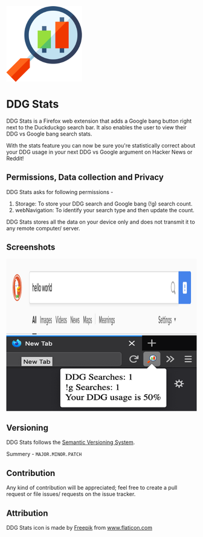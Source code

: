<img src="https://raw.githubusercontent.com/krtkush/DDGStats/f76c682dbef5a3029e6d464920e1b4099e0e4ae3/icons/icon_main.svg" height="200" width="200"/> 

# DDG Stats

DDG Stats is a Firefox web extension that adds a Google bang button right next to the Duckduckgo search bar. It also enables the user to view their DDG vs Google bang search stats.

With the stats feature you can now be sure you're statistically correct about your DDG usage in your next DDG vs Google argument on Hacker News or Reddit!

## Permissions, Data collection and Privacy

DDG Stats asks for following permissions - 

1. Storage: To store your DDG search and Google bang (!g) search count.
2. webNavigation: To identify your search type and then update the count.

DDG Stats stores all the data on your device only and does not transmit it to any remote computer/ server.

## Screenshots

<img src="https://raw.githubusercontent.com/krtkush/DDGStats/master/screenshots/Screenshot%202020-06-23%20at%2012.30.59%20PM.png" width="1000" height="200" />

<img src="https://raw.githubusercontent.com/krtkush/DDGStats/master/screenshots/Screenshot%202020-06-23%20at%2012.32.48%20PM.png" width="700" height="200" />

## Versioning

DDG Stats follows the [Semantic Versioning System](http://semver.org/).

Summery - `MAJOR.MINOR.PATCH`

## Contribution

Any kind of contribution will be appreciated; feel free to create a pull request or file issues/ requests on the issue tracker.

## Attribution

DDG Stats icon is made by <a href="https://www.flaticon.com/authors/freepik" title="Freepik">Freepik</a> from <a href="https://www.flaticon.com/" title="Flaticon"> www.flaticon.com</a>